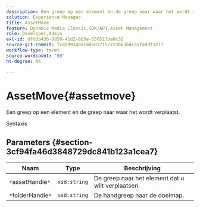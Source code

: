 ```yaml
---
description: Een greep op een element en de greep naar waar het wordt verplaatst.
solution: Experience Manager
title: AssetMove
feature: Dynamic Media Classic,SDK/API,Asset Management
role: Developer,Admin
exl-id: dfddb436-0d58-41d2-8b5e-556517ba0c32
source-git-commit: fcda99340a18d5037157723bb3bdca5fa9df3277
workflow-type: tm+mt
source-wordcount: '59'
ht-degree: 0%

---
```


# AssetMove{#assetmove}

Een greep op een element en de greep naar waar het wordt verplaatst.

Syntaxis

## Parameters {#section-3cf94fa46d3848729dc841b123a1cea7}

| Naam | Type | Beschrijving |
|---|---|---|
| `*`assetHandle`*` | `xsd:string` | De greep naar het element dat u wilt verplaatsen. |
| `*`folderHandle`*` | `xsd:string` | De handgreep naar de doelmap. |
